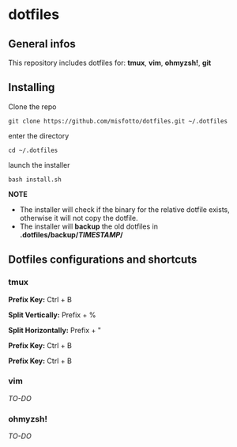 # dotfiles

## General infos

This repository includes dotfiles for: **tmux**, **vim**, **ohmyzsh!**, **git**

## Installing

Clone the repo

`
git clone https://github.com/misfotto/dotfiles.git ~/.dotfiles
`

enter the directory

`
cd ~/.dotfiles
`

launch the installer

`
bash install.sh
`

**NOTE**

- The installer will check if the binary for the relative dotfile exists, otherwise
it will not copy the dotfile.
- The installer will **backup** the old dotfiles in **.dotfiles/backup/_TIMESTAMP_/**

## Dotfiles configurations and shortcuts

### tmux

**Prefix Key:** Ctrl + B

**Split Vertically:** Prefix + %

**Split Horizontally:** Prefix + "

**Prefix Key:** Ctrl + B

**Prefix Key:** Ctrl + B

### vim

_TO-DO_

### ohmyzsh!

_TO-DO_
